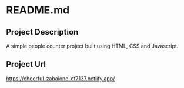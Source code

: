 # README.md


## Project Description

A simple people counter project built using HTML, CSS and Javascript.

## Project Url

https://cheerful-zabaione-cf7137.netlify.app/

